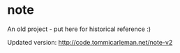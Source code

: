 note
====

An old project - put here for historical reference :)

Updated version:
http://code.tommicarleman.net/note-v2
